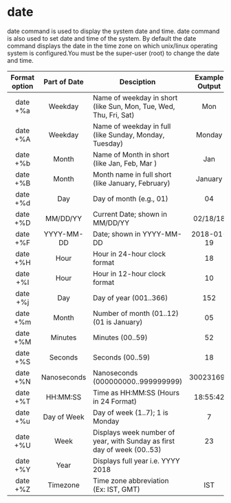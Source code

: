 # date

date command is used to display the system date and time. date command is also used to set date and time of the system. By default the date command displays the date in the time zone on which unix/linux operating system is configured.You must be the super-user (root) to change the date and time.

            
| Format option | Part of Date | Desciption | Example Output |
|:------:|:------:|------|:------:|
| date +%a  | Weekday | Name of weekday in short (like Sun, Mon, Tue, Wed, Thu, Fri, Sat) |  Mon |
| date +%A  | Weekday |   Name of weekday in full (like Sunday, Monday, Tuesday)  |  Monday |
| date +%b  | Month  |  Name of Month in short (like Jan, Feb, Mar )   | Jan |
| date +%B  | Month  |  Month name in full short (like January, February)   | January |
| date +%d  | Day  |  Day of month (e.g., 01)  |  04 |
| date +%D  | MM/DD/YY  |  Current Date; shown in MM/DD/YY  |  02/18/18 |
| date +%F  | YYYY-MM-DD  |  Date; shown in YYYY-MM-DD  |  2018-01-19 |
| date +%H  | Hour  |  Hour in 24-hour clock format  |  18 |
| date +%I  | Hour |   Hour in 12-hour clock format |   10 |
| date +%j  | Day |   Day of year (001..366)  |  152 |
| date +%m  | Month  |  Number of month (01..12) (01 is January)   | 05 |
| date +%M  | Minutes |   Minutes (00..59)   | 52 |
| date +%S  | Seconds  |  Seconds (00..59)    |18 |
| date +%N  | Nanoseconds |   Nanoseconds (000000000..999999999)  |  300231695 |
| date +%T  | HH:MM:SS   | Time as HH:MM:SS (Hours in 24 Format) |   18:55:42 |
| date +%u  | Day of Week |   Day of week (1..7); 1 is Monday    | 7 |
| date +%U  | Week  |  Displays week number of year, with Sunday as first day of week (00..53)   | 23 |
| date +%Y  | Year   | Displays full year i.e. YYYY    2018 |
| date +%Z  | Timezone  |  Time zone abbreviation (Ex: IST, GMT)   | IST |



